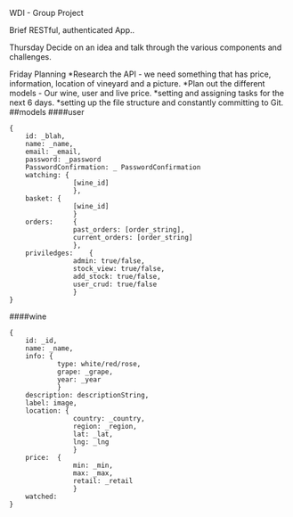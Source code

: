 WDI - Group Project













Brief
RESTful, authenticated App..

Thursday
Decide on an idea and talk through the various components and challenges.

Friday
Planning
*Research the API - we need something that has price, information, location of vineyard and a picture.
*Plan out the different models - Our wine, user and live price.
*setting and assigning tasks for the next 6 days.
*setting up the file structure and constantly committing to Git.
##models
####user
```
{
	id: _blah,
	name: _name,
	email: _email,
	password: _password
	PasswordConfirmation: _ PasswordConfirmation
	watching: {
				[wine_id]
				},
	basket:	{
				[wine_id]
				}
	orders: 	{
				past_orders: [order_string],
				current_orders: [order_string]
				},
	priviledges:    {
				admin: true/false,
				stock_view: true/false,
				add_stock: true/false,
				user_crud: true/false
				}
}			
```
####wine
```
{
	id: _id,
	name: _name,
	info: {
			type: white/red/rose,
			grape: _grape,
			year: _year
			}
	description: descriptionString,
	label: image,
	location: {
				country: _country,
				region: _region,
				lat: _lat,
				lng: _lng
				}
	price: 	{
				min: _min,
				max: _max,
				retail: _retail
				}
	watched:
}
